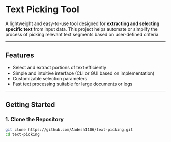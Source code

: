 #  Text Picking Tool

A lightweight and easy-to-use tool designed for **extracting and selecting specific text** from input data. This project helps automate or simplify the process of picking relevant text segments based on user-defined criteria.

---

##  Features

- Select and extract portions of text efficiently
- Simple and intuitive interface (CLI or GUI based on implementation)
- Customizable selection parameters
- Fast text processing suitable for large documents or logs

---

##  Getting Started

### 1. Clone the Repository

```bash
git clone https://github.com/Aadesh1106/text-picking.git
cd text-picking
